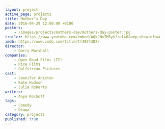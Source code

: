 ```yaml
---
layout: project
active_page: projects
title: Mother’s Day
date: 2016-04-29 12:00:00 +0100
posters:
    - /images/projects/mothers-day/mothers-day-poster.jpg
trailer: https://www.youtube.com/embed/AQkCNxIM5yk?rel=0&amp;showinfo=0
imdb: https://www.imdb.com/title/tt4824302/
director:
    - Garry Marshall
companies:
    - Open Road Films (II)
    - Rice Films
    - Gulfstream Pictures
cast:
    - Jennifer Aniston
    - Kate Hudson
    - Julia Roberts
writers:
    - Anya Kochoff
tags:
    - Comedy
    - Drama
category: projects
published: true
---
```

